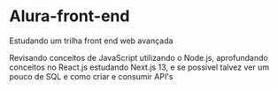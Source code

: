 # Alura-front-end
 Estudando um trilha front end web avançada


Revisando conceitos de JavaScript utilizando o Node.js, aprofundando conceitos no React.js
estudando Next.js 13, e se possivel talvez ver um pouco de SQL e como criar e consumir API's